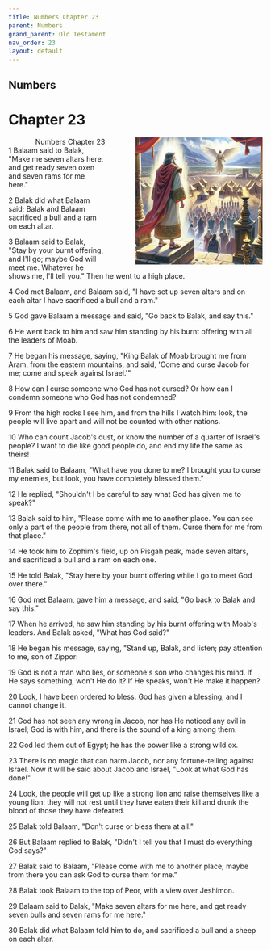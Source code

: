 ```yaml
---
title: Numbers Chapter 23
parent: Numbers
grand_parent: Old Testament
nav_order: 23
layout: default
---
```


## Numbers

# Chapter 23

<div style="clear: both; text-align: right;">
    <div style="max-width: 50%; height: auto; float: right; margin: 0 0 10px 10px; padding-left: 10%;">
        <img src="/assets/Image/Numbers/500/23.jpg" alt="Numbers Chapter 23" class="chapter-image">
    </div>
    <figcaption style="font-size: 14px; text-align: right;">Numbers Chapter 23</figcaption>
</div>
1 Balaam said to Balak, "Make me seven altars here, and get ready seven oxen and seven rams for me here."

2 Balak did what Balaam said; Balak and Balaam sacrificed a bull and a ram on each altar.

3 Balaam said to Balak, "Stay by your burnt offering, and I'll go; maybe God will meet me. Whatever he shows me, I'll tell you." Then he went to a high place.

4 God met Balaam, and Balaam said, "I have set up seven altars and on each altar I have sacrificed a bull and a ram."

5 God gave Balaam a message and said, "Go back to Balak, and say this."

6 He went back to him and saw him standing by his burnt offering with all the leaders of Moab.

7 He began his message, saying, "King Balak of Moab brought me from Aram, from the eastern mountains, and said, 'Come and curse Jacob for me; come and speak against Israel.'"

8 How can I curse someone who God has not cursed? Or how can I condemn someone who God has not condemned?

9 From the high rocks I see him, and from the hills I watch him: look, the people will live apart and will not be counted with other nations.

10 Who can count Jacob's dust, or know the number of a quarter of Israel's people? I want to die like good people do, and end my life the same as theirs!

11 Balak said to Balaam, "What have you done to me? I brought you to curse my enemies, but look, you have completely blessed them."

12 He replied, "Shouldn't I be careful to say what God has given me to speak?"

13 Balak said to him, "Please come with me to another place. You can see only a part of the people from there, not all of them. Curse them for me from that place."

14 He took him to Zophim's field, up on Pisgah peak, made seven altars, and sacrificed a bull and a ram on each one.

15 He told Balak, "Stay here by your burnt offering while I go to meet God over there."

16 God met Balaam, gave him a message, and said, "Go back to Balak and say this."

17 When he arrived, he saw him standing by his burnt offering with Moab's leaders. And Balak asked, "What has God said?"

18 He began his message, saying, "Stand up, Balak, and listen; pay attention to me, son of Zippor:

19 God is not a man who lies, or someone's son who changes his mind. If He says something, won't He do it? If He speaks, won't He make it happen?

20 Look, I have been ordered to bless: God has given a blessing, and I cannot change it.

21 God has not seen any wrong in Jacob, nor has He noticed any evil in Israel; God is with him, and there is the sound of a king among them.

22 God led them out of Egypt; he has the power like a strong wild ox.

23 There is no magic that can harm Jacob, nor any fortune-telling against Israel. Now it will be said about Jacob and Israel, "Look at what God has done!"

24 Look, the people will get up like a strong lion and raise themselves like a young lion: they will not rest until they have eaten their kill and drunk the blood of those they have defeated.

25 Balak told Balaam, "Don't curse or bless them at all."

26 But Balaam replied to Balak, "Didn't I tell you that I must do everything God says?"

27 Balak said to Balaam, "Please come with me to another place; maybe from there you can ask God to curse them for me."

28 Balak took Balaam to the top of Peor, with a view over Jeshimon.

29 Balaam said to Balak, "Make seven altars for me here, and get ready seven bulls and seven rams for me here."

30 Balak did what Balaam told him to do, and sacrificed a bull and a sheep on each altar.


